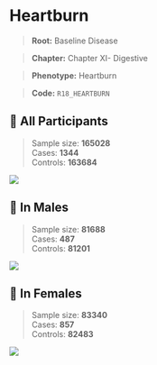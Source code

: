 # Heartburn

> **Root:** Baseline Disease  

> **Chapter:** Chapter XI- Digestive  

> **Phenotype:** Heartburn  

> **Code:** `R18_HEARTBURN`

## 🧪 All Participants  
> Sample size: **165028**  
> Cases: **1344**  
> Controls: **163684**
<img src="/Disease/Figures/ALL/Incidence/R18_HEARTBURN.png"/>
<CsvTable src="/Disease/Data/ALL/Incidence/COX_R18_HEARTBURN.csv" label="🔍 View full results" />

## 👨 In Males  
> Sample size: **81688**  
> Cases: **487**  
> Controls: **81201**
<img src="/Disease/Figures/Male/Incidence/R18_HEARTBURN.png"/>
<CsvTable src="/Disease/Data/Male/Incidence/COX_R18_HEARTBURN.csv" label="🔍 View full results" />

## 👩 In Females  
> Sample size: **83340**  
> Cases: **857**  
> Controls: **82483**
<img src="/Disease/Figures/Female/Incidence/R18_HEARTBURN.png"/>
<CsvTable src="/Disease/Data/Female/Incidence/COX_R18_HEARTBURN.csv" label="🔍 View full results" />
